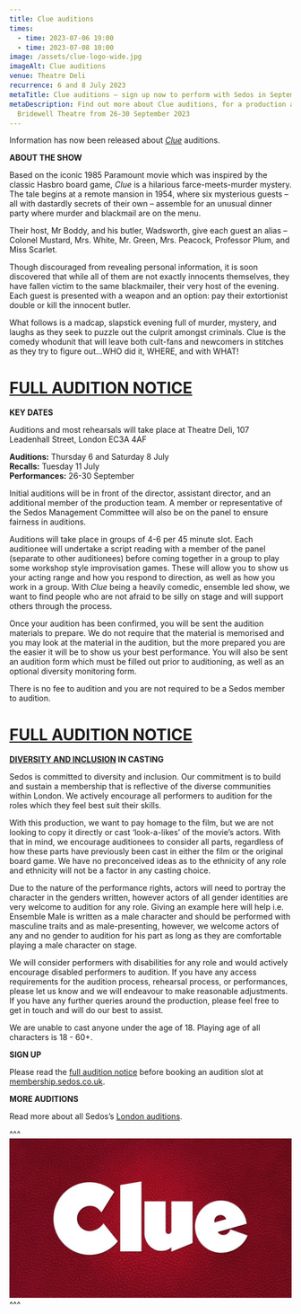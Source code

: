 ```yaml
---
title: Clue auditions
times:
  - time: 2023-07-06 19:00
  - time: 2023-07-08 10:00
image: /assets/clue-logo-wide.jpg
imageAlt: Clue auditions
venue: Theatre Deli
recurrence: 6 and 8 July 2023
metaTitle: Clue auditions – sign up now to perform with Sedos in September 2023
metaDescription: Find out more about Clue auditions, for a production at the
  Bridewell Theatre from 26-30 September 2023
---
```

Information has now been released about *[Clue](https://www.sedos.co.uk/shows/2023-clue)* auditions.

**ABOUT THE SHOW**

Based on the iconic 1985 Paramount movie which was inspired by the classic Hasbro board game, *Clue* is a hilarious farce-meets-murder mystery. The tale begins at a remote mansion in 1954, where six mysterious guests – all with dastardly secrets of their own – assemble for an unusual dinner party where
murder and blackmail are on the menu. 

Their host, Mr Boddy, and his butler, Wadsworth, give each guest an alias – Colonel Mustard, Mrs. White, Mr. Green, Mrs. Peacock, Professor Plum, and Miss Scarlet.

Though discouraged from revealing personal information, it is soon discovered that while all of them are not exactly innocents themselves, they have fallen victim to the same blackmailer, their very host of the evening. Each guest is presented with a weapon and an option: pay their extortionist double or kill the
innocent butler. 

What follows is a madcap, slapstick evening full of murder, mystery, and laughs as they seek to puzzle out the culprit amongst criminals. Clue is the comedy whodunit that will leave both cult-fans and newcomers in stitches as they try to figure out...WHO did it, WHERE, and with WHAT!

# [FULL AUDITION NOTICE](https://drive.google.com/file/d/12ZJ4Tvzu_7pEEgPLnhiq4fIcSkSy1IP9/view)

**KEY DATES**

Auditions and most rehearsals will take place at Theatre Deli, 107 Leadenhall Street, London EC3A 4AF

**Auditions:** Thursday 6 and Saturday 8 July\
**Recalls:** Tuesday 11 July\
**Performances:** 26-30 September

Initial auditions will be in front of the director, assistant director, and an additional member of the production team. A member or representative of the Sedos Management Committee will also be on the panel to ensure fairness in auditions.

Auditions will take place in groups of 4-6 per 45 minute slot. Each auditionee will undertake a script reading with a member of the panel (separate to other auditionees) before coming together in a group to play some workshop style improvisation games. These will allow you to show us your acting range and how you respond to direction, as well as how you work in a group. With *Clue* being a heavily comedic, ensemble led show, we want to find people who are not afraid to be silly on stage and will support others through the process.

Once your audition has been confirmed, you will be sent the audition materials to prepare. We do not require that the material is memorised and you may look at the material in the audition, but the more prepared you are the easier it will be to show us your best performance. You will also be sent an audition form which must be filled out prior to auditioning, as well as an optional diversity monitoring form.

There is no fee to audition and you are not required to be a Sedos member to audition.

# [FULL AUDITION NOTICE](https://drive.google.com/file/d/12ZJ4Tvzu_7pEEgPLnhiq4fIcSkSy1IP9/view)

**[DIVERSITY AND INCLUSION](https://www.sedos.co.uk/about/diversity-and-inclusion) IN CASTING**

Sedos is committed to diversity and inclusion. Our commitment is to build and sustain a membership that is reflective of the diverse communities within London. We actively encourage all performers to audition for the roles which they feel best suit their skills.

With this production, we want to pay homage to the film, but we are not looking to copy it directly or cast ‘look-a-likes’ of the movie’s actors. With that in mind, we encourage auditionees to consider all parts, regardless of how these parts have previously been cast in either the film or the original board game. We have no preconceived ideas as to the ethnicity of any role and ethnicity will not be a factor in any casting choice.

Due to the nature of the performance rights, actors will need to portray the character in the genders written, however actors of all gender identities are very welcome to audition for any role. Giving an example here will help i.e. Ensemble Male is written as a male character and should be performed with masculine traits and as male-presenting, however, we welcome actors of any and no gender to audition for his part as long as they are comfortable playing a male character on stage.

We will consider performers with disabilities for any role and would actively encourage disabled performers to audition. If you have any access requirements for the audition process, rehearsal process, or performances, please let us know and we will endeavour to make reasonable adjustments. If you have any further queries around the production, please feel free to get in touch and will do our best to assist.

We are unable to cast anyone under the age of 18. Playing age of all characters is 18 - 60+.

[](https://www.sedos.co.uk/about/diversity-and-inclusion)**SIGN UP**

Please read the [full audition notice](https://drive.google.com/file/d/12ZJ4Tvzu_7pEEgPLnhiq4fIcSkSy1IP9/view) before booking an audition slot at [membership.sedos.​co.uk](https://membership.sedos.co.uk/signup/113).

**MORE AUDITIONS**

Read more about all Sedos’s [London auditions](https://www.sedos.co.uk/get-involved).

^^^
![Clue auditions](/assets/clue-logo-wide.jpg)
^^^